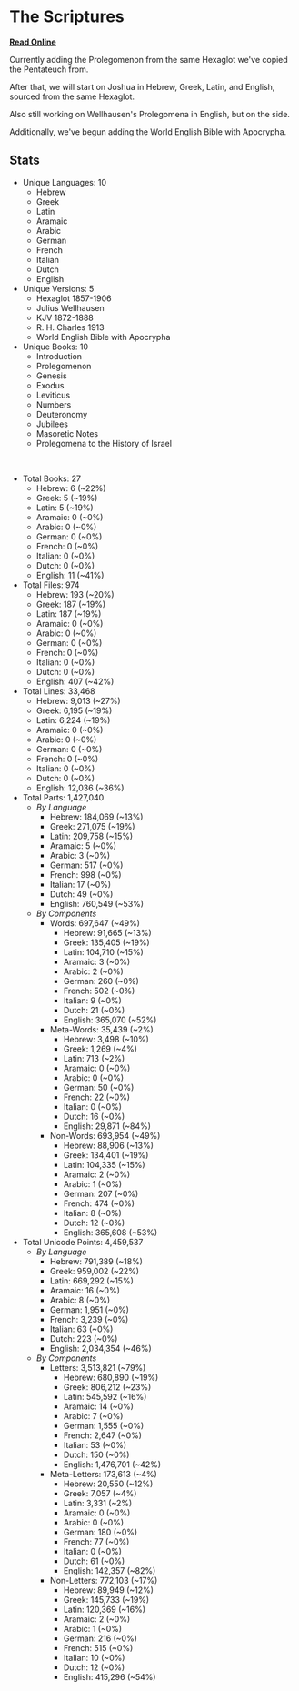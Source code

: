 # The Scriptures

**[Read Online](https://r-neal-kelly.github.io/the_scriptures/)**

Currently adding the Prolegomenon from the same Hexaglot we've copied the Pentateuch from.

After that, we will start on Joshua in Hebrew, Greek, Latin, and English, sourced from the same Hexaglot.

Also still working on Wellhausen's Prolegomena in English, but on the side.

Additionally, we've begun adding the World English Bible with Apocrypha.

## Stats

- Unique Languages: 10
    - Hebrew
    - Greek
    - Latin
    - Aramaic
    - Arabic
    - German
    - French
    - Italian
    - Dutch
    - English
- Unique Versions: 5
    - Hexaglot 1857-1906
    - Julius Wellhausen
    - KJV 1872-1888
    - R. H. Charles 1913
    - World English Bible with Apocrypha
- Unique Books: 10
    - Introduction
    - Prolegomenon
    - Genesis
    - Exodus
    - Leviticus
    - Numbers
    - Deuteronomy
    - Jubilees
    - Masoretic Notes
    - Prolegomena to the History of Israel

<br>

- Total Books: 27
    - Hebrew: 6 (~22%)
    - Greek: 5 (~19%)
    - Latin: 5 (~19%)
    - Aramaic: 0 (~0%)
    - Arabic: 0 (~0%)
    - German: 0 (~0%)
    - French: 0 (~0%)
    - Italian: 0 (~0%)
    - Dutch: 0 (~0%)
    - English: 11 (~41%)
- Total Files: 974
    - Hebrew: 193 (~20%)
    - Greek: 187 (~19%)
    - Latin: 187 (~19%)
    - Aramaic: 0 (~0%)
    - Arabic: 0 (~0%)
    - German: 0 (~0%)
    - French: 0 (~0%)
    - Italian: 0 (~0%)
    - Dutch: 0 (~0%)
    - English: 407 (~42%)
- Total Lines: 33,468
    - Hebrew: 9,013 (~27%)
    - Greek: 6,195 (~19%)
    - Latin: 6,224 (~19%)
    - Aramaic: 0 (~0%)
    - Arabic: 0 (~0%)
    - German: 0 (~0%)
    - French: 0 (~0%)
    - Italian: 0 (~0%)
    - Dutch: 0 (~0%)
    - English: 12,036 (~36%)
- Total Parts: 1,427,040
    - <i>By Language</i>
        - Hebrew: 184,069 (~13%)
        - Greek: 271,075 (~19%)
        - Latin: 209,758 (~15%)
        - Aramaic: 5 (~0%)
        - Arabic: 3 (~0%)
        - German: 517 (~0%)
        - French: 998 (~0%)
        - Italian: 17 (~0%)
        - Dutch: 49 (~0%)
        - English: 760,549 (~53%)
    - <i>By Components</i>
        - Words: 697,647 (~49%)
            - Hebrew: 91,665 (~13%)
            - Greek: 135,405 (~19%)
            - Latin: 104,710 (~15%)
            - Aramaic: 3 (~0%)
            - Arabic: 2 (~0%)
            - German: 260 (~0%)
            - French: 502 (~0%)
            - Italian: 9 (~0%)
            - Dutch: 21 (~0%)
            - English: 365,070 (~52%)
        - Meta-Words: 35,439 (~2%)
            - Hebrew: 3,498 (~10%)
            - Greek: 1,269 (~4%)
            - Latin: 713 (~2%)
            - Aramaic: 0 (~0%)
            - Arabic: 0 (~0%)
            - German: 50 (~0%)
            - French: 22 (~0%)
            - Italian: 0 (~0%)
            - Dutch: 16 (~0%)
            - English: 29,871 (~84%)
        - Non-Words: 693,954 (~49%)
            - Hebrew: 88,906 (~13%)
            - Greek: 134,401 (~19%)
            - Latin: 104,335 (~15%)
            - Aramaic: 2 (~0%)
            - Arabic: 1 (~0%)
            - German: 207 (~0%)
            - French: 474 (~0%)
            - Italian: 8 (~0%)
            - Dutch: 12 (~0%)
            - English: 365,608 (~53%)
- Total Unicode Points: 4,459,537
    - <i>By Language</i>
        - Hebrew: 791,389 (~18%)
        - Greek: 959,002 (~22%)
        - Latin: 669,292 (~15%)
        - Aramaic: 16 (~0%)
        - Arabic: 8 (~0%)
        - German: 1,951 (~0%)
        - French: 3,239 (~0%)
        - Italian: 63 (~0%)
        - Dutch: 223 (~0%)
        - English: 2,034,354 (~46%)
    - <i>By Components</i>
        - Letters: 3,513,821 (~79%)
            - Hebrew: 680,890 (~19%)
            - Greek: 806,212 (~23%)
            - Latin: 545,592 (~16%)
            - Aramaic: 14 (~0%)
            - Arabic: 7 (~0%)
            - German: 1,555 (~0%)
            - French: 2,647 (~0%)
            - Italian: 53 (~0%)
            - Dutch: 150 (~0%)
            - English: 1,476,701 (~42%)
        - Meta-Letters: 173,613 (~4%)
            - Hebrew: 20,550 (~12%)
            - Greek: 7,057 (~4%)
            - Latin: 3,331 (~2%)
            - Aramaic: 0 (~0%)
            - Arabic: 0 (~0%)
            - German: 180 (~0%)
            - French: 77 (~0%)
            - Italian: 0 (~0%)
            - Dutch: 61 (~0%)
            - English: 142,357 (~82%)
        - Non-Letters: 772,103 (~17%)
            - Hebrew: 89,949 (~12%)
            - Greek: 145,733 (~19%)
            - Latin: 120,369 (~16%)
            - Aramaic: 2 (~0%)
            - Arabic: 1 (~0%)
            - German: 216 (~0%)
            - French: 515 (~0%)
            - Italian: 10 (~0%)
            - Dutch: 12 (~0%)
            - English: 415,296 (~54%)

